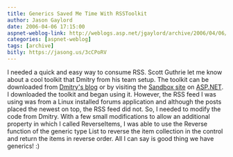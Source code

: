 ```yaml
---
title: Generics Saved Me Time With RSSToolkit
author: Jason Gaylord
date: 2006-04-06 17:15:00
aspnet-weblog-link: http://weblogs.asp.net/jgaylord/archive/2006/04/06/442160.aspx
categories: [aspnet-weblog]
tags: [archive]
bitly: https://jasong.us/3cCPoRV
---
```


I needed a quick and easy way to consume RSS. Scott Guthrie let me know about a cool toolkit that Dmitry from his team setup. The toolkit can be downloaded from [Dmitry's blog](http://blogs.msdn.com/dmitryr/archive/2006/03/26/561200.aspx) or by visiting the [Sandbox site](http://www.asp.net/default.aspx?tabindex=7&tabid=60) on [ASP.NET](http://www.asp.net/ "ASP.NET"). I downloaded the toolkit and began using it. However, the RSS feed I was using was from a Linux installed forums application and although the posts placed the newest on top, the RSS feed did not. So, I needed to modify the code from Dmitry. With a few small modifications to allow an additional property in which I called ReverseItems, I was able to use the Reverse function of the generic type List to reverse the item collection in the control and return the items in reverse order. All I can say is good thing we have generics! :)